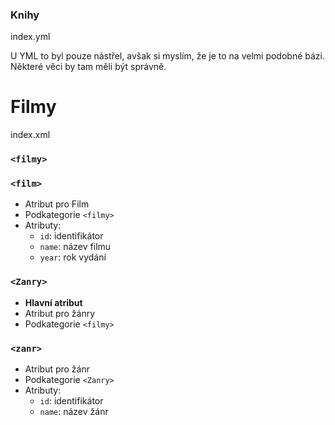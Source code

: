 ### Knihy

index.yml

U YML to byl pouze nástřel, avšak si myslím, že je to na velmi podobné bázi. 
Některé věci by tam měli být správně.

# Filmy

index.xml

### `<filmy>`
### `<film>`
- Atribut pro Film
- Podkategorie `<filmy>`
- Atributy:
    - `id`: identifikátor
    - `name`: název filmu
    - `year`: rok vydání

### `<Zanry>`
- **Hlavní atribut** 
- Atribut pro žánry
- Podkategorie `<filmy>`

### `<zanr>`
- Atribut pro žánr
- Podkategorie `<Zanry>`
- Atributy:
    - `id`: identifikátor
    - `name`: název žánr
